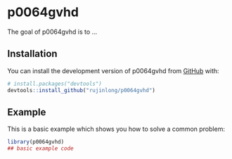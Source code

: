 
# p0064gvhd

<!-- badges: start -->
<!-- badges: end -->

The goal of p0064gvhd is to ...

## Installation

You can install the development version of p0064gvhd from [GitHub](https://github.com/) with:

``` r
# install.packages("devtools")
devtools::install_github("rujinlong/p0064gvhd")
```

## Example

This is a basic example which shows you how to solve a common problem:

``` r
library(p0064gvhd)
## basic example code
```

